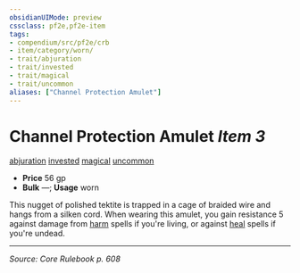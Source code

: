 ```yaml
---
obsidianUIMode: preview
cssclass: pf2e,pf2e-item
tags:
- compendium/src/pf2e/crb
- item/category/worn/
- trait/abjuration
- trait/invested
- trait/magical
- trait/uncommon
aliases: ["Channel Protection Amulet"]
---
```

# Channel Protection Amulet *Item 3*  
[abjuration](abjuration.md "Abjuration School Trait")  [invested](invested.md "Invested Item Trait")  [magical](magical.md "Magical Item Trait")  [uncommon](uncommon.md "Uncommon Rarity Trait")  

- **Price** 56 gp
- **Bulk** —; **Usage** worn

This nugget of polished tektite is trapped in a cage of braided wire and hangs from a silken cord. When wearing this amulet, you gain resistance 5 against damage from [harm](harm.md) spells if you're living, or against [heal](heal.md) spells if you're undead.


---
*Source: Core Rulebook p. 608*